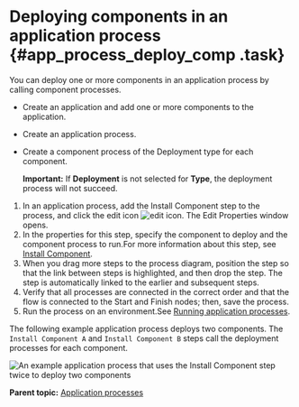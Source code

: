 # Deploying components in an application process {#app_process_deploy_comp .task}

You can deploy one or more components in an application process by calling component processes.

-   Create an application and add one or more components to the application.
-   Create an application process.
-   Create a component process of the Deployment type for each component.

    **Important:** If **Deployment** is not selected for **Type**, the deployment process will not succeed.


1.   In an application process, add the Install Component step to the process, and click the edit icon ![edit icon](../images/edit_proc_step.gif). The Edit Properties window opens. 
2.  In the properties for this step, specify the component to deploy and the component process to run.For more information about this step, see [Install Component](app_processsteps_install.md).
3.   When you drag more steps to the process diagram, position the step so that the link between steps is highlighted, and then drop the step. The step is automatically linked to the earlier and subsequent steps. 
4.   Verify that all processes are connected in the correct order and that the flow is connected to the Start and Finish nodes; then, save the process. 
5.  Run the process on an environment.See [Running application processes](app_process_run.md).

The following example application process deploys two components. The `Install Component A` and `Install Component B` steps call the deployment processes for each component.

![An example application process that uses the Install Component step twice to deploy two components](../images/app_process_deploy_a.gif)

**Parent topic:** [Application processes](../topics/app_process.md)

